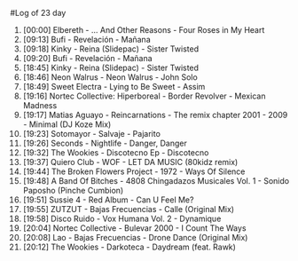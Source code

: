 #Log of 23 day

1. [00:00] Elbereth - ... And Other Reasons - Four Roses in My Heart
1. [09:13] Bufi - Revelación - Mañana
1. [09:18] Kinky - Reina (Slidepac) - Sister Twisted
1. [09:20] Bufi - Revelación - Mañana
1. [18:45] Kinky - Reina (Slidepac) - Sister Twisted
1. [18:46] Neon Walrus - Neon Walrus - John Solo
1. [18:49] Sweet Electra - Lying to Be Sweet - Assim
1. [19:16] Nortec Collective: Hiperboreal - Border Revolver - Mexican Madness
1. [19:17] Matias Aguayo - Reincarnations - The remix chapter 2001 - 2009 - Minimal (DJ Koze Mix)
1. [19:23] Sotomayor - Salvaje - Pajarito
1. [19:26] Seconds - Nightlife - Danger, Danger
1. [19:32] The Wookies - Discotecno Ep - Discotecno
1. [19:37] Quiero Club - WOF - LET DA MUSIC (80kidz remix)
1. [19:44] The Broken Flowers Project - 1972 - Ways Of Silence
1. [19:48] A Band Of Bitches - 4808 Chingadazos Musicales Vol. 1 - Sonido Paposho (Pinche Cumbion)
1. [19:51] Sussie 4 - Red Album - Can U Feel Me?
1. [19:55] ZUTZUT - Bajas Frecuencias - Calle (Original Mix)
1. [19:58] Disco Ruido - Vox Humana Vol. 2 - Dynamique
1. [20:04] Nortec Collective - Bulevar 2000 - I Count The Ways
1. [20:08] Lao - Bajas Frecuencias - Drone Dance (Original Mix)
1. [20:12] The Wookies - Darkoteca - Daydream (feat. Rawk)

